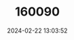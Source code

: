 ---
title: "160090"
category: "Hypochrysops digglesi"
draft: false
date: 2024-02-22 13:03:52
languages:
  English: ["Diggles Blue"]
---